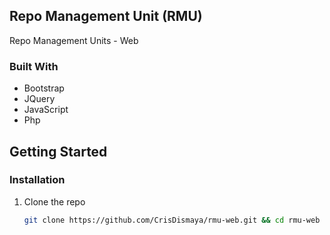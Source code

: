 <!-- ABOUT THE PROJECT -->
## Repo Management Unit (RMU)
Repo Management Units - Web

### Built With

* Bootstrap
* JQuery
* JavaScript
* Php


<!-- GETTING STARTED -->
## Getting Started

### Installation

1. Clone the repo
   ```sh
   git clone https://github.com/CrisDismaya/rmu-web.git && cd rmu-web
   ```
